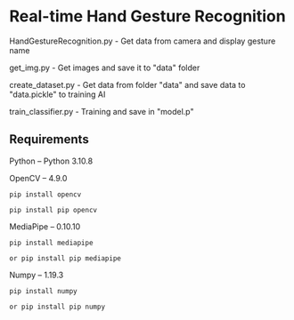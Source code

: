 # **Real-time Hand Gesture Recognition**


HandGestureRecognition.py - Get data from camera and display gesture name<p>
get_img.py - Get images and save it to "data" folder<p>
create_dataset.py - Get data from folder "data" and save data to "data.pickle" to training AI<p>
train_classifier.py - Training and save in "model.p"<p>

## **Requirements**
Python – Python 3.10.8<p>

OpenCV – 4.9.0
```
pip install opencv
```
```
pip install pip opencv
```
MediaPipe – 0.10.10
```
pip install mediapipe
```
```
or pip install pip mediapipe
```
Numpy – 1.19.3
```
pip install numpy
```
```
or pip install pip numpy
```

